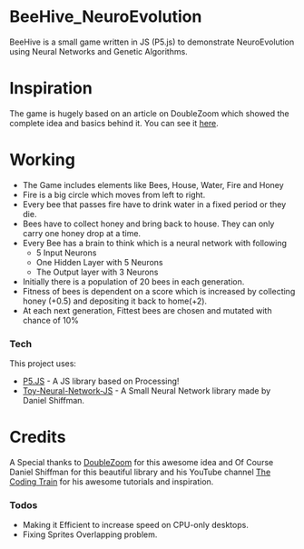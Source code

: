 # BeeHive_NeuroEvolution

BeeHive is a small game written in JS (P5.js) to demonstrate NeuroEvolution using Neural Networks and Genetic Algorithms.

# Inspiration

The game is hugely based on an article on DoubleZoom which showed the complete idea and basics behind it. You can see it [here](http://doublezoom.free.fr/programmation/AG_Exemple_Survival.php).

# Working
- The Game includes elements like Bees, House, Water, Fire and Honey
- Fire is a big circle which moves from left to right. 
- Every bee that passes fire have to drink water in a fixed period or they die.
- Bees have to collect honey and bring back to house. They can only carry one honey drop at a time.
- Every Bee has a brain to think which is a neural network with following
     * 5 Input Neurons 
     * One Hidden Layer with 5 Neurons
     * The Output layer with 3 Neurons
- Initially there is a population of 20 bees in each generation.
- Fitness of bees is dependent on a score which is increased by collecting honey (+0.5) and depositing it back to home(+2).
- At each next generation, Fittest bees are chosen and mutated with chance of 10%

### Tech

This project uses:

* [P5.JS](p5js.org) - A JS library based on Processing!
* [Toy-Neural-Network-JS](https://github.com/CodingTrain/Toy-Neural-Network-JS) - A Small Neural Network library made by Daniel Shiffman.

# Credits
A Special thanks to [DoubleZoom](http://doublezoom.free.fr) for this awesome idea and Of Course Daniel Shiffman for this beautiful library and his YouTube channel [The Coding Train](https://www.youtube.com/channel/UCvjgXvBlbQiydffZU7m1_aw) for his awesome tutorials and inspiration.
### Todos

 - Making it Efficient to increase speed on CPU-only desktops.
 - Fixing Sprites Overlapping problem.
